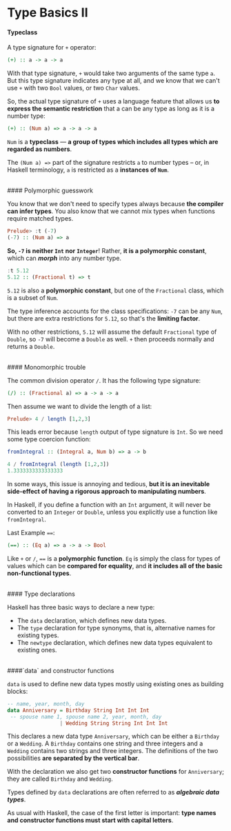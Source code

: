 # Type Basics II

#### Typeclass

A type signature for `+` operator:

```haskell
(+) :: a -> a -> a
```

With that type signature, `+` would take two arguments of the same type `a`. But this type signature indicates any type at all, and we know that we can't use `+` with two `Bool` values, or two `Char` values.

So, the actual type signature of `+` uses a language feature that allows us **to express the semantic restriction** that a can be any type as long as it is a number type:

```haskell
(+) :: (Num a) => a -> a -> a
```

`Num` is a **typeclass** — **a group of types which includes all types which are regarded as numbers**.

The `(Num a) =>` part of the signature restricts `a` to number types – or, in Haskell terminology, `a` is restricted as a **instances of `Num`**.

<br>
#### Polymorphic guesswork

You know that we don't need to specify types always because **the compiler can infer types**. You also know that we cannot mix types when functions require matched types.

```haskell
Prelude> :t (-7)
(-7) :: (Num a) => a
```

**So, `-7` is neither `Int` nor `Integer`**! Rather, **it is a polymorphic constant**, which can ***morph*** into any number type.

```haskell
:t 5.12
5.12 :: (Fractional t) => t
```

`5.12` is also a **polymorphic constant**, but one of the `Fractional` class, which is a subset of `Num`.

The type inference accounts for the class specifications: `-7` can be any `Num`, but there are extra restrictions for `5.12`, so that's the **limiting factor**.

With no other restrictions, `5.12` will assume the default `Fractional` type of `Double`, so `-7` will become a `Double` as well. `+` then proceeds normally and returns a `Double`.

<br>
#### Monomorphic trouble

The common division operator `/`. It has the following type signature:

```haskell
(/) :: (Fractional a) => a -> a -> a
```

Then assume we want to divide the length of a list:

```haskell
Prelude> 4 / length [1,2,3]
```

This leads error because `length` output of type signature is `Int`. So we need some type coercion function:

```haskell
fromIntegral :: (Integral a, Num b) => a -> b

4 / fromIntegral (length [1,2,3])
1.3333333333333333
```

In some ways, this issue is annoying and tedious, **but it is an inevitable side-effect of having a rigorous approach to manipulating numbers**. 

In Haskell, if you define a function with an `Int` argument, it will never be converted to an `Integer` or `Double`, unless you explicitly use a function like `fromIntegral`.

Last Example `==`:

```haskell
(==) :: (Eq a) => a -> a -> Bool
```

Like `+` or `/`, `==` is a **polymorphic function**. `Eq` is simply the class for types of values which can be **compared for equality**, and **it includes all of the basic non-functional types**.

<br>
#### Type declarations

Haskell has three basic ways to declare a new type:
- The `data` declaration, which defines new data types.
- The `type` declaration for type synonyms, that is, alternative names for existing types.
- The `newtype` declaration, which defines new data types equivalent to existing ones.

<br>
####`data` and constructor functions

`data` is used to define new data types mostly using existing ones as building blocks:

```haskell
-- name, year, month, day
data Anniversary = Birthday String Int Int Int
 -- spouse name 1, spouse name 2, year, month, day
                 | Wedding String String Int Int Int
```

This declares a new data type `Anniversary`, which can be either a `Birthday` or a `Wedding`. A `Birthday` contains one string and three integers and a `Wedding` contains two strings and three integers. The definitions of the two possibilities **are separated by the vertical bar**. 

With the declaration we also get two **constructor functions** for `Anniversary`; they are called `Birthday` and `Wedding`. 

Types defined by `data` declarations are often referred to as ***algebraic data types***.

As usual with Haskell, the case of the first letter is important: **type names and constructor functions must start with capital letters**.